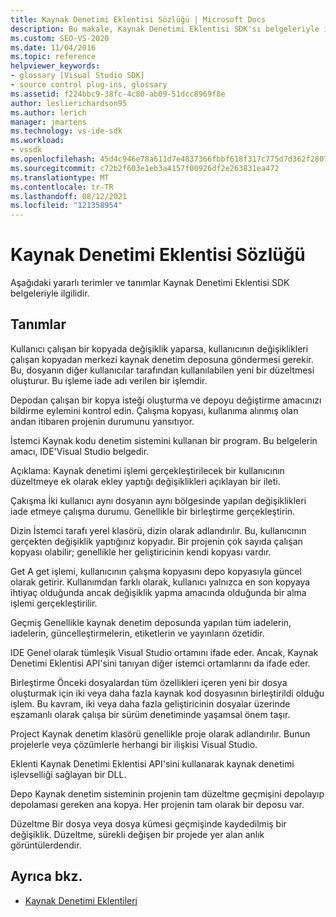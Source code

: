 ```yaml
---
title: Kaynak Denetimi Eklentisi Sözlüğü | Microsoft Docs
description: Bu makale, Kaynak Denetimi Eklentisi SDK'sı belgeleriyle ilgili yararlı terimler ve tanımlar içerir.
ms.custom: SEO-VS-2020
ms.date: 11/04/2016
ms.topic: reference
helpviewer_keywords:
- glossary [Visual Studio SDK]
- source control plug-ins, glossary
ms.assetid: f224bbc9-38fc-4c80-ab09-51dcc8969f8e
author: leslierichardson95
ms.author: lerich
manager: jmartens
ms.technology: vs-ide-sdk
ms.workload:
- vssdk
ms.openlocfilehash: 45d4c946e78a611d7e4837366fbbf618f317c775d7d362f2807ccd40d084b1c9
ms.sourcegitcommit: c72b2f603e1eb3a4157f00926df2e263831ea472
ms.translationtype: MT
ms.contentlocale: tr-TR
ms.lasthandoff: 08/12/2021
ms.locfileid: "121358954"
---
```

# <a name="source-control-plug-in-glossary"></a>Kaynak Denetimi Eklentisi Sözlüğü
Aşağıdaki yararlı terimler ve tanımlar Kaynak Denetimi Eklentisi SDK belgeleriyle ilgilidir.

## <a name="definitions"></a>Tanımlar
 Kullanıcı çalışan bir kopyada değişiklik yaparsa, kullanıcının değişiklikleri çalışan kopyadan merkezi kaynak denetim deposuna göndermesi gerekir. Bu, dosyanın diğer kullanıcılar tarafından kullanılabilen yeni bir düzeltmesi oluşturur. Bu işleme iade adı verilen bir işlemdir.

 Depodan çalışan bir kopya isteği oluşturma ve depoyu değiştirme amacınızı bildirme eylemini kontrol edin. Çalışma kopyası, kullanıma alınmış olan andan itibaren projenin durumunu yansıtıyor.

 İstemci Kaynak kodu denetim sistemini kullanan bir program. Bu belgelerin amacı, IDE'Visual Studio belgedir.

 Açıklama: Kaynak denetimi işlemi gerçekleştirilecek bir kullanıcının düzeltmeye ek olarak ekley yaptığı değişiklikleri açıklayan bir ileti.

 Çakışma İki kullanıcı aynı dosyanın aynı bölgesinde yapılan değişiklikleri iade etmeye çalışma durumu. Genellikle bir birleştirme gerçekleştirin.

 Dizin İstemci tarafı yerel klasörü, dizin olarak adlandırılır. Bu, kullanıcının gerçekten değişiklik yaptığınız kopyadır. Bir projenin çok sayıda çalışan kopyası olabilir; genellikle her geliştiricinin kendi kopyası vardır.

 Get A get işlemi, kullanıcının çalışma kopyasını depo kopyasıyla güncel olarak getirir. Kullanımdan farklı olarak, kullanıcı yalnızca en son kopyaya ihtiyaç olduğunda ancak değişiklik yapma amacında olduğunda bir alma işlemi gerçekleştirilir.

 Geçmiş Genellikle kaynak denetim deposunda yapılan tüm iadelerin, iadelerin, güncelleştirmelerin, etiketlerin ve yayınların özetidir.

 IDE Genel olarak tümleşik Visual Studio ortamını ifade eder. Ancak, Kaynak Denetimi Eklentisi API'sini tanıyan diğer istemci ortamlarını da ifade eder.

 Birleştirme Önceki dosyalardan tüm özellikleri içeren yeni bir dosya oluşturmak için iki veya daha fazla kaynak kod dosyasının birleştirildi olduğu işlem. Bu kavram, iki veya daha fazla geliştiricinin dosyalar üzerinde eşzamanlı olarak çalışa bir sürüm denetiminde yaşamsal önem taşır.

 Project Kaynak denetim klasörü genellikle proje olarak adlandırılır. Bunun projelerle veya çözümlerle herhangi bir ilişkisi Visual Studio.

 Eklenti Kaynak Denetimi Eklentisi API'sini kullanarak kaynak denetimi işlevselliği sağlayan bir DLL.

 Depo Kaynak denetim sisteminin projenin tam düzeltme geçmişini depolayıp depolaması gereken ana kopya. Her projenin tam olarak bir deposu var.

 Düzeltme Bir dosya veya dosya kümesi geçmişinde kaydedilmiş bir değişiklik. Düzeltme, sürekli değişen bir projede yer alan anlık görüntülerdendir.

## <a name="see-also"></a>Ayrıca bkz.
- [Kaynak Denetimi Eklentileri](../extensibility/source-control-plug-ins.md)
